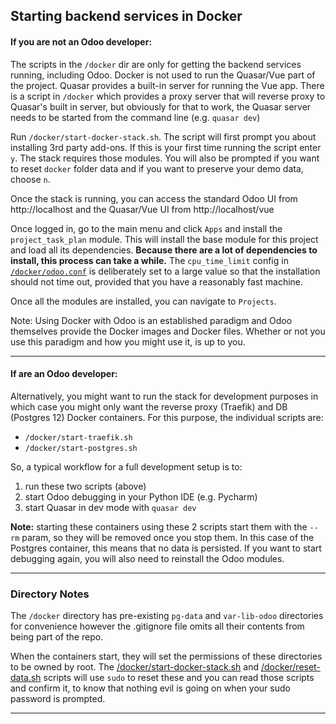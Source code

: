 ## Starting backend services in Docker

#### If you are not an Odoo developer:

The scripts in the `/docker` dir are only for getting the backend services running, including Odoo. Docker is not used to
run the Quasar/Vue part of the project. Quasar provides a built-in server for running the Vue app. There is a script in
`/docker` which provides a proxy server that will reverse proxy to Quasar's built in server, but obviously for that to
work, the Quasar server needs to be started from the command line (e.g. `quasar dev`)

Run `/docker/start-docker-stack.sh`. The script will first prompt you about installing 3rd party add-ons. If this is
your first time running the script enter `y`. The stack requires those modules. You will also be prompted if you want to
reset `docker` folder data and if you want to preserve your demo data, choose `n`.

Once the stack is running, you can access the standard Odoo UI from http://localhost and the Quasar/Vue UI from http://localhost/vue

Once logged in, go to the main menu and click `Apps` and install the `project_task_plan` module. This will install the
base module for this project and load all its dependencies. **Because there are a lot of dependencies to install, this
process can take a while.** The `cpu_time_limit` config in
[`/docker/odoo.conf`](https://gitlab.com/sylnsr/odoo-in-vue/-/tree/13/docker/odoo.conf) is deliberately set to a large
value so that the installation should not time out, provided that you have a reasonably fast machine.

Once all the modules are installed, you can navigate to `Projects`.
 
Note: Using Docker with Odoo is an established paradigm and Odoo themselves provide the Docker images and Docker files.
Whether or not you use this paradigm and how you might use it, is up to you.

---

#### If are an Odoo developer:

Alternatively, you might want to run the stack for development purposes in which case you might only want the reverse
proxy (Traefik) and DB (Postgres 12) Docker containers. For this purpose, the individual scripts are:

 - `/docker/start-traefik.sh`
 - `/docker/start-postgres.sh`

So, a typical workflow for a full development setup is to:

 1. run these two scripts (above)
 2. start Odoo debugging in your Python IDE (e.g. Pycharm)
 3. start Quasar in dev mode with `quasar dev`

**Note:** starting these containers using these 2 scripts start them with the `--rm` param, so they will be removed once
you stop them. In this case of the Postgres container, this means that no data is persisted. If you want to start
debugging again, you will also need to reinstall the Odoo modules.
 
---

### Directory Notes

The `/docker` directory has pre-existing `pg-data` and `var-lib-odoo` directories for convenience however the
.gitignore file omits all their contents from being part of the repo.

When the containers start, they will set the permissions of these directories to be owned by root.
The [/docker/start-docker-stack.sh](https://gitlab.com/sylnsr/odoo-in-vue/-/tree/13/docker/start-docker-stack.sh) and
[/docker/reset-data.sh](https://gitlab.com/sylnsr/odoo-in-vue/-/tree/13/docker/reset-data.sh) scripts will use `sudo` to
reset these and you can read those scripts and confirm it, to know that nothing evil is going on when your sudo
password is prompted.

---
